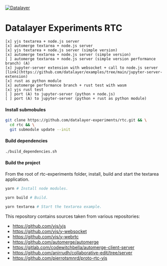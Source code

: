 [![Datalayer](https://raw.githubusercontent.com/datalayer/datalayer/main/res/logo/datalayer-25.svg?sanitize=true)](https://datalayer.io)

# Datalayer Experiments RTC

```
[x] yjs textarea + node.js server
[x] automerge textarea + node.js server
[x] yjs textarea + node.js server (simple version)
[x] automerge textarea + node.js server (simple version)
[ ] automerge textarea + node.js server (simple version performance branch) (A)
[x] jupyter-server extension with websocket + call to node.js server [link](https://github.com/datalayer/examples/tree/main/jupyter-server-extension)
[x] rust as python module
[x] automerge performance branch + rust test with wasm
[x] yjs rust test
[ ] port (A) to jupyter-server (python + node.js)
[ ] port (A) to jupyter-server (python + rust as python module)
```


#### Install submobules 
```bash
git clone https://github.com/datalayer-experiments/rtc.git && \
  cd rtc && \
  git submodule update --init
```

#### Build dependencies
```bash
./build_dependencies.sh
```

#### Build the project

From the root of rtc-experiments folder, install, build and start the textarea application.

```bash
yarn # Install node modules.
```

```bash
yarn build # Build.
```

```bash
yarn textarea # Start the textarea example.
```

This repository contains sources taken from various repositories:

- https://github.com/yjs/yjs
- https://github.com/yjs/y-websocket
- https://github.com/yjs/y-webrtc
- https://github.com/automerge/automerge
- https://gitlab.com/codewitchbella/automerge-client-server
- https://github.com/anirrudh/collaborative-edit/tree/server
- https://github.com/pierrotsmnrd/proto-rtc-yjs
